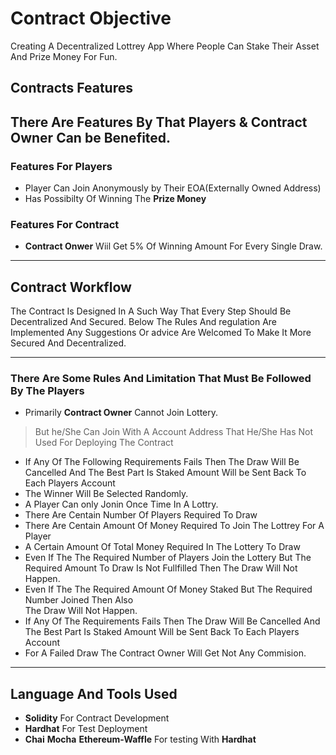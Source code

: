 # Contract Objective

Creating A Decentralized Lottrey App Where People Can Stake Their Asset And Prize Money For Fun.
## Contracts Features
There Are Features By That **Players** & **Contract Owner** Can be Benefited.
---

### Features For Players

- Player Can Join Anonymously by Their EOA(Externally Owned Address) 
- Has Possibilty Of Winning The **Prize Money** 
### Features For Contract
- **Contract Onwer** Wiil Get 5% Of Winning Amount For Every Single Draw.
----

## Contract Workflow


The Contract Is Designed In A Such Way That Every Step Should Be Decentralized And Secured.
Below The Rules And regulation Are Implemented Any Suggestions Or advice Are Welcomed 
To Make It More Secured And Decentralized.

---

### There Are Some Rules And Limitation That Must Be Followed By The Players

 
- Primarily **Contract Owner** Cannot Join Lottery.
> But he/She Can Join With A Account Address That He/She Has Not Used For Deploying The Contract
- If Any Of The Following Requirements Fails Then The Draw Will Be Cancelled 
  And The Best Part Is Staked Amount Will be Sent Back To Each Players Account
- The Winner Will Be Selected Randomly.
- A Player Can only Jonin Once Time In A Lottry.
- There Are Centain Number Of Players Required To Draw
- There Are Centain Amount Of Money Required To Join The Lottrey For A Player
- A Certain Amount Of Total Money Required In The Lottery To Draw
- Even If The The Required Number of Players Join the Lottery But The Required Amount To Draw Is Not Fullfilled 
  Then The Draw Will Not Happen.
- Even If The The Required Amount Of Money Staked But The Required Number Joined Then Also  
   The Draw Will Not Happen.  
- If Any Of The Requirements Fails Then The Draw Will Be Cancelled 
  And The Best Part Is Staked Amount Will be Sent Back To Each Players Account
- For A Failed Draw The Contract Owner Will Get Not Any Commision.

---

## Language And Tools Used

- **Solidity** For Contract Development
- **Hardhat** For Test Deployment
- **Chai** **Mocha** **Ethereum-Waffle** For testing With **Hardhat**

